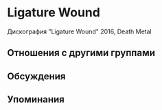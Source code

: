 # Ligature Wound

Дискография
"Ligature Wound" 2016, Death Metal

## Отношения с другими группами


## Обсуждения


## Упоминания

